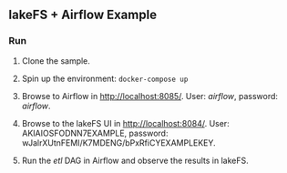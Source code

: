 ## lakeFS + Airflow Example

### Run

1. Clone the sample.

1. Spin up the environment:
   `docker-compose up`

1. Browse to Airflow in [http://localhost:8085/](http://localhost:8085/). User: _airflow_, password: _airflow_.

1. Browse to the lakeFS UI in [http://localhost:8084/](http://localhost:8084/). User: AKIAIOSFODNN7EXAMPLE, password: wJalrXUtnFEMI/K7MDENG/bPxRfiCYEXAMPLEKEY.

1. Run the _etl_ DAG in Airflow and observe the results in lakeFS.

